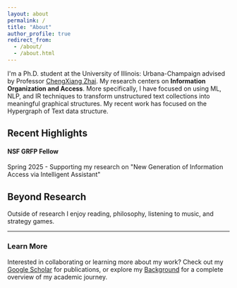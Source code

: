 ```yaml
---
layout: about
permalink: /
title: "About"
author_profile: true
redirect_from: 
  - /about/
  - /about.html
---
```


I'm a Ph.D. student at the University of Illinois: Urbana-Champaign advised by Professor [ChengXiang Zhai](https://czhai.cs.illinois.edu/). My research centers on **Information Organization and Access**. More specifically, I have focused on using ML, NLP, and IR techniques to transform unstructured text collections into meaningful graphical structures. My recent work has focused on the Hypergraph of Text data structure. 

<!-- ## Research Vision

I believe that the future of information access lies in **structured understanding** rather than just keyword matching. When we can represent the collective knowledge of humanity as an interconnected graph, we unlock new possibilities for:

- **Education**: Personalized learning paths through knowledge networks
- **Research**: Accelerated discovery through intelligent literature navigation
- **Decision Making**: Better insights through comprehensive information synthesis -->

## Recent Highlights

<div class="research-highlights">
<div class="research-card">
<h4>NSF GRFP Fellow</h4>
<p>Spring 2025 - Supporting my research on "New Generation of Information Access via Intelligent Assistant"</p>
</div>

## Beyond Research

Outside of research I enjoy reading, philosophy, listening to music, and strategy games.

---

<div class="cta-section">
<h3>Learn More</h3>
<p>Interested in collaborating or learning more about my work? Check out my <a href="https://scholar.google.com/citations?user=WCSG8bwAAAAJ&hl=en">Google Scholar</a> for publications, or explore my <a href="/background/">Background</a> for a complete overview of my academic journey.</p>
</div>

